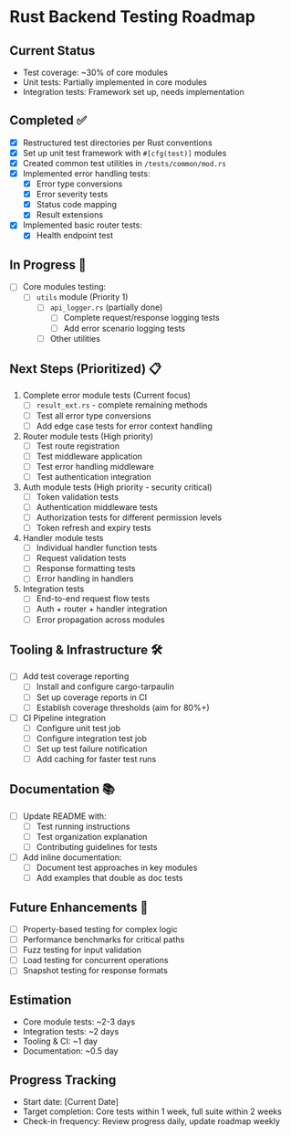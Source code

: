 # Rust Backend Testing Roadmap

## Current Status
- Test coverage: ~30% of core modules
- Unit tests: Partially implemented in core modules
- Integration tests: Framework set up, needs implementation

## Completed ✅
- [x] Restructured test directories per Rust conventions
- [x] Set up unit test framework with `#[cfg(test)]` modules
- [x] Created common test utilities in `/tests/common/mod.rs`
- [x] Implemented error handling tests:
  - [x] Error type conversions
  - [x] Error severity tests
  - [x] Status code mapping
  - [x] Result extensions
- [x] Implemented basic router tests:
  - [x] Health endpoint test

## In Progress 🔄
- [ ] Core modules testing:
  - [ ] `utils` module (Priority 1)
    - [ ] `api_logger.rs` (partially done)
      - [ ] Complete request/response logging tests
      - [ ] Add error scenario logging tests
    - [ ] Other utilities

## Next Steps (Prioritized) 📋
1. Complete error module tests (Current focus)
   - [ ] `result_ext.rs` - complete remaining methods
   - [ ] Test all error type conversions
   - [ ] Add edge case tests for error context handling

2. Router module tests (High priority)
   - [ ] Test route registration
   - [ ] Test middleware application
   - [ ] Test error handling middleware
   - [ ] Test authentication integration

3. Auth module tests (High priority - security critical)
   - [ ] Token validation tests
   - [ ] Authentication middleware tests
   - [ ] Authorization tests for different permission levels
   - [ ] Token refresh and expiry tests

4. Handler module tests
   - [ ] Individual handler function tests
   - [ ] Request validation tests
   - [ ] Response formatting tests
   - [ ] Error handling in handlers

5. Integration tests
   - [ ] End-to-end request flow tests
   - [ ] Auth + router + handler integration
   - [ ] Error propagation across modules

## Tooling & Infrastructure 🛠️
- [ ] Add test coverage reporting
  - [ ] Install and configure cargo-tarpaulin
  - [ ] Set up coverage reports in CI
  - [ ] Establish coverage thresholds (aim for 80%+)

- [ ] CI Pipeline integration
  - [ ] Configure unit test job
  - [ ] Configure integration test job
  - [ ] Set up test failure notification
  - [ ] Add caching for faster test runs

## Documentation 📚
- [ ] Update README with:
  - [ ] Test running instructions
  - [ ] Test organization explanation
  - [ ] Contributing guidelines for tests

- [ ] Add inline documentation:
  - [ ] Document test approaches in key modules
  - [ ] Add examples that double as doc tests

## Future Enhancements 🚀
- [ ] Property-based testing for complex logic
- [ ] Performance benchmarks for critical paths
- [ ] Fuzz testing for input validation
- [ ] Load testing for concurrent operations
- [ ] Snapshot testing for response formats

## Estimation
- Core module tests: ~2-3 days
- Integration tests: ~2 days
- Tooling & CI: ~1 day
- Documentation: ~0.5 day

## Progress Tracking
- Start date: [Current Date]
- Target completion: Core tests within 1 week, full suite within 2 weeks
- Check-in frequency: Review progress daily, update roadmap weekly 